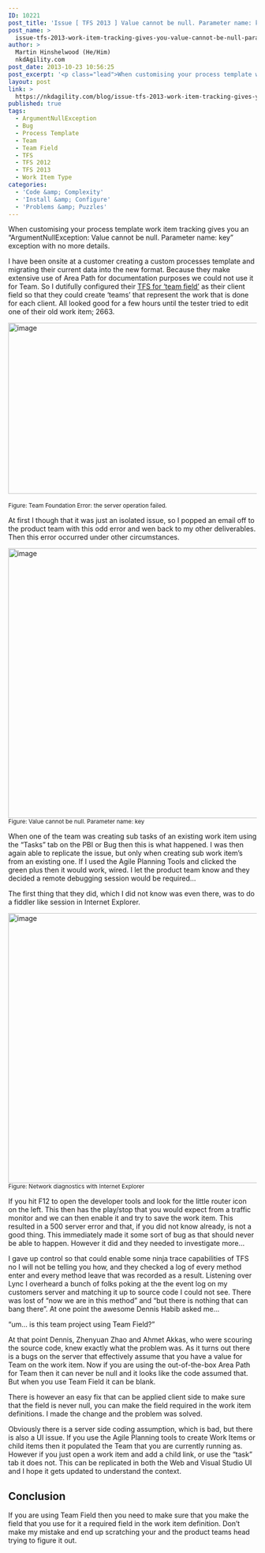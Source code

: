 ```yaml
---
ID: 10221
post_title: 'Issue [ TFS 2013 ] Value cannot be null. Parameter name: key'
post_name: >
  issue-tfs-2013-work-item-tracking-gives-you-value-cannot-be-null-parameter-name-key
author: >
  Martin Hinshelwood (He/Him)
  nkdAgility.com
post_date: 2013-10-23 10:56:25
post_excerpt: '<p class="lead">When customising your process template work item tracking gives you an “ArgumentNullException: value cannot be null. Parameter name key” exception with no more details.</p>'
layout: post
link: >
  https://nkdagility.com/blog/issue-tfs-2013-work-item-tracking-gives-you-value-cannot-be-null-parameter-name-key/
published: true
tags:
  - ArgumentNullException
  - Bug
  - Process Template
  - Team
  - Team Field
  - TFS
  - TFS 2012
  - TFS 2013
  - Work Item Type
categories:
  - 'Code &amp; Complexity'
  - 'Install &amp; Configure'
  - 'Problems &amp; Puzzles'
---
```

<p class="lead">When customising your process template work item tracking gives you an “ArgumentNullException: Value cannot be null. Parameter name: key” exception with no more details.</p>
<p>I have been onsite at a customer creating a custom processes template and migrating their current data into the new format. Because they make extensive use of Area Path for documentation purposes we could not use it for Team. So I dutifully configured their <a href="http://nakedalmweb.wpengine.com/team-foundation-server-2012-teams-without-areas/" target="_blank">TFS for ‘team field’</a> as their client field so that they could create ‘teams’ that represent the work that is done for each client. All looked good for a few hours until the tester tried to edit one of their old work item; 2663.</p>
<p><img style="background-image: none; padding-top: 0px; padding-left: 0px; display: inline; padding-right: 0px; border-width: 0px;" title="image" alt="image" src="http://nakedalmweb.wpengine.com/wp-content/uploads/2013/10/image_thumb9.png" width="800" height="346" border="0" /> <br /><small>Figure: Team Foundation Error: the server operation failed.</small></p>
<p>At first I though that it was just an isolated issue, so I popped an email off to the product team with this odd error and wen back to my other deliverables. Then this error occurred under other circumstances.</p>
<p><a href="http://nakedalmweb.wpengine.com/wp-content/uploads/2013/10/image32.png"><img style="background-image: none; padding-top: 0px; padding-left: 0px; display: inline; padding-right: 0px; border-width: 0px;" title="image" alt="image" src="http://nakedalmweb.wpengine.com/wp-content/uploads/2013/10/image3_thumb.png" width="800" height="546" border="0" /></a><br /><small>Figure: Value cannot be null. Parameter name: key</small></p>
<p>When one of the team was creating sub tasks of an existing work item using the “Tasks” tab on the PBI or Bug then this is what happened. I was then again able to replicate the issue, but only when creating sub work item’s from an existing one. If I used the Agile Planning Tools and clicked the green plus then it would work, wired. I let the product team know and they decided a remote debugging session would be required…</p>
<p>The first thing that they did, which I did not know was even there, was to do a fiddler like session in Internet Explorer. </p>
<p><img style="background-image: none; padding-top: 0px; padding-left: 0px; display: inline; padding-right: 0px; border-width: 0px;" title="image" alt="image" src="http://nakedalmweb.wpengine.com/wp-content/uploads/2013/10/image11.png" width="800" height="546" border="0" /><br /><small>Figure: Network diagnostics with Internet Explorer</small></p>
<p>If you hit F12 to open the developer tools and look for the little router icon on the left. This then has the play/stop that you would expect from a traffic monitor and we can then enable it and try to save the work item. This resulted in a 500 server error and that, if you did not know already, is not a good thing. This immediately made it some sort of bug as that should never be able to happen. However it did and they needed to investigate more…</p>
<p>I gave up control so that could enable some ninja trace capabilities of TFS no I will not be telling you how, and they checked a log of every method enter and every method leave that was recorded as a result. Listening over Lync I overheard a bunch of folks poking at the the event log on my customers server and matching it up to source code I could not see. There was lost of “now we are in this method” and “but there is nothing that can bang there”. At one point the awesome Dennis Habib asked me…</p>
<p>“um… is this team project using Team Field?”</p>
<p>At that point Dennis, Zhenyuan Zhao and Ahmet Akkas, who were scouring the source code, knew exactly what the problem was. As it turns out there is a bugs on the server that effectively assume that you have a value for Team on the work item. Now if you are using the out-of-the-box Area Path for Team then it can never be null and it looks like the code assumed that. But when you use Team Field it can be blank.</p>
<p>There is however an easy fix that can be applied client side to make sure that the field is never null, you can make the field required in the work item definitions. I made the change and the problem was solved.</p>
<p>Obviously there is a server side coding assumption, which is bad, but there is also a UI issue. If you use the Agile Planning tools to create Work Items or child items then it populated the Team that you are currently running as. However if you just open a work item and add a child link, or use the “task” tab it does not. This can be replicated in both the Web and Visual Studio UI and I hope it gets updated to understand the context.</p>
<h2>Conclusion</h2>
<p>If you are using Team Field then you need to make sure that you make the field that you use for it a required field in the work item definition. Don’t make my mistake and end up scratching your and the product teams head trying to figure it out.</p>